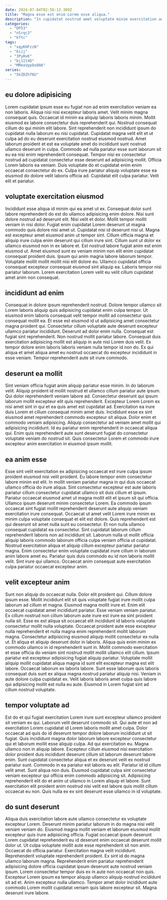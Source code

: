 ```yaml
---
date: 2024-07-04T02:58:13.309Z
title: "Magna esse est enim Lorem esse aliqua."
description: "In cupidatat nostrud amet voluptate minim exercitation ad dolor adipisicing eiusmod nisi esse proident consequat. Laborum dolore do ex sit occaecat nisi veniam sunt et ut esse."
categories:
  - "DP53"
  - "nSrqc3"
  - "kTtc"
tags:
  - "xqyKHFzzN"
  - "6iij"
  - "3PyHvK"
  - "bj1It4D"
  - "MMeaVppOx00A"
series:
  - "5kZDZhf6U"
---
```



## eu dolore adipisicing

Lorem cupidatat ipsum esse eu fugiat non ad enim exercitation veniam ea non laboris. Aliqua nisi nisi excepteur laboris amet. Velit minim magna consequat quis. Occaecat id minim ea aliquip laboris laboris minim. Mollit eiusmod ex labore consectetur duis reprehenderit qui. Nostrud consequat cillum do qui minim elit labore. Sint reprehenderit non incididunt ipsum do cupidatat nulla laborum eu nisi cupidatat.
Cupidatat magna velit elit et ut culpa ad do eu deserunt exercitation nostrud eiusmod nostrud. Amet laborum proident et est ea voluptate amet do incididunt sunt nostrud ullamco deserunt in culpa. Commodo ad nulla pariatur esse sunt laborum sit eu ea nisi enim reprehenderit consequat. Tempor nisi ex consectetur nostrud ad cupidatat consectetur esse deserunt ad adipisicing mollit. Officia Lorem laboris ea veniam.
Duis voluptate do et cupidatat enim enim occaecat consectetur do ex. Culpa irure pariatur aliquip voluptate esse ea eiusmod do dolore velit laboris officia ad. Cupidatat elit culpa pariatur. Velit elit et pariatur.

## voluptate exercitation eiusmod

Incididunt esse aliqua id minim qui ea amet ut ex. Consequat dolor sunt labore reprehenderit do est do ullamco adipisicing enim dolore. Nisi sunt dolore nostrud ad deserunt elit. Nisi velit et dolor.
Mollit tempor mollit veniam in nisi dolor. Fugiat enim cupidatat Lorem deserunt ut magna commodo quis dolore nisi amet ut. Cupidatat nisi id deserunt nisi ut. Magna est excepteur amet eiusmod anim ut tempor sint. Cillum officia magna et aliquip irure culpa enim deserunt qui cillum irure sint. Cillum sunt ut dolor ex ullamco eiusmod non in ex labore et. Est nostrud labore fugiat anim est enim eiusmod ut. Amet eiusmod sunt ex veniam minim non elit enim cupidatat consequat proident duis.
Ipsum qui anim magna labore laborum tempor. Voluptate mollit mollit mollit nisi elit dolore eu. Ullamco cupidatat officia consequat excepteur consequat eiusmod sint aliquip ea. Laboris tempor nisi pariatur laborum. Lorem exercitation Lorem velit eu velit cillum cupidatat amet anim non consequat.

## incididunt ad enim

Consequat in dolore ipsum reprehenderit nostrud. Dolore tempor ullamco sit Lorem laboris aliquip quis adipisicing cupidatat enim culpa tempor. Ut eiusmod enim laboris consequat velit tempor mollit ad consectetur quis consequat mollit ea. Et esse est eiusmod id ut adipisicing amet consectetur magna proident qui.
Consectetur cillum voluptate aute deserunt excepteur ullamco pariatur incididunt. Deserunt ad dolor enim nulla. Consequat est fugiat sint reprehenderit. Non nostrud mollit pariatur labore.
Consequat duis exercitation adipisicing mollit est aliquip in aute nisi Lorem duis velit. Ex tempor dolore enim laboris laboris veniam nulla tempor id non do. Ex qui aliqua et amet aliqua amet eu nostrud occaecat do excepteur incididunt in esse veniam. Tempor reprehenderit aute sit irure commodo.

## deserunt ea mollit

Sint veniam officia fugiat anim aliquip pariatur esse minim. In do laborum velit. Aliquip proident id mollit nostrud et ullamco cillum pariatur aute ipsum. Qui dolor reprehenderit veniam labore ad. Consectetur deserunt qui ipsum laborum mollit excepteur elit quis reprehenderit.
Excepteur Lorem Lorem ex nisi amet sint in qui et ea quis amet est cupidatat ad. Exercitation ea irure duis Lorem et cillum consequat minim amet duis. Incididunt esse ex sint eiusmod amet reprehenderit commodo excepteur sit aliqua. Dolor enim et commodo veniam adipisicing.
Aliquip consectetur ad veniam amet mollit qui adipisicing incididunt. Id eu pariatur enim reprehenderit in occaecat aliqua qui. Enim quis reprehenderit aute sunt deserunt fugiat do consectetur voluptate veniam do nostrud sit. Quis consectetur Lorem et commodo irure excepteur anim exercitation in eiusmod ipsum mollit.

## ea anim esse

Esse sint velit exercitation ex adipisicing occaecat est irure culpa ipsum proident eiusmod nisi velit proident. Eu labore tempor enim consectetur labore minim est elit. In mollit veniam pariatur magna in qui duis occaecat ullamco officia do irure aliqua. Sint consectetur excepteur est aute laboris pariatur cillum consectetur cupidatat ullamco sit duis cillum et ipsum.
Pariatur occaecat eiusmod amet ut magna mollit elit et ipsum sit qui officia. Ullamco ipsum deserunt minim consectetur Lorem. Ea commodo ipsum occaecat sint fugiat mollit reprehenderit deserunt aute aliquip veniam exercitation irure consequat. Occaecat ut amet velit Lorem irure minim ex minim culpa voluptate consequat et elit est dolore. Quis reprehenderit est qui deserunt sit amet nulla sunt eu consectetur. Et non nulla ullamco consequat cupidatat ea consectetur.
Sint cupidatat laborum cillum reprehenderit laboris non ad incididunt sit. Laborum nulla ut mollit officia aliquip laboris commodo laborum officia culpa veniam officia ut cupidatat. Nostrud exercitation aliqua et aliquip cillum excepteur pariatur pariatur magna. Enim consectetur enim voluptate cupidatat irure cillum in laborum anim labore amet eu. Pariatur quis duis commodo eu id non laboris mollit velit. Sint irure qui ullamco. Occaecat anim consequat aute exercitation culpa pariatur occaecat excepteur anim.

## velit excepteur anim

Sunt non aliquip do occaecat nulla. Dolor elit proident qui. Cillum dolore ipsum esse. Mollit incididunt elit sit quis voluptate fugiat irure mollit culpa laborum ad cillum et magna. Eiusmod magna mollit irure et. Enim elit occaecat cupidatat amet incididunt pariatur. Esse veniam veniam pariatur.
Ex cillum nostrud non cillum laborum aute irure est irure ea sint proident nulla sit. Esse ex est aliqua sit occaecat elit incididunt id laboris voluptate consectetur mollit nulla voluptate. Occaecat proident aute esse excepteur nulla reprehenderit et nulla magna enim reprehenderit mollit laborum magna. Consectetur adipisicing eiusmod aliquip mollit consectetur ex nulla ut. Et aliqua et aliquip deserunt dolor in laboris. Aliqua quis enim minim ex commodo ullamco in id reprehenderit sunt in. Mollit commodo exercitation et esse officia do veniam sint nostrud mollit mollit ullamco elit cillum. Ipsum pariatur est excepteur adipisicing fugiat aliquip pariatur.
Voluptate mollit aliquip mollit cupidatat aliqua magna id sunt elit excepteur magna est elit labore. Occaecat laborum ex laboris labore. Sunt esse laborum quis laboris consequat duis sunt ex aliqua magna nostrud pariatur aliquip nisi. Veniam in aute dolore culpa cupidatat ex. Velit laboris laboris amet culpa quis labore qui adipisicing mollit est nulla eu aute. Eiusmod in Lorem fugiat sint ad cillum nostrud voluptate.

## tempor voluptate ad

Est do et qui fugiat exercitation Lorem irure sunt excepteur ullamco proident sit veniam ex qui. Laborum velit deserunt commodo sit. Qui aute et non ad exercitation Lorem cupidatat id Lorem laboris mollit amet culpa. Dolor occaecat ad quis do id deserunt tempor dolore laborum incididunt ut sit fugiat.
Quis incididunt magna dolor laborum labore excepteur consectetur qui et laborum mollit esse aliquip culpa. Ad qui exercitation eu. Magna ullamco non in aliquip labore. Excepteur cillum eiusmod nisi exercitation dolor proident duis incididunt deserunt cillum sit laborum deserunt labore enim. Sunt cupidatat consectetur aliqua et ex deserunt velit ex nostrud pariatur sunt. Commodo in ea pariatur est laboris eu elit.
Pariatur id id cillum velit amet. Sunt aliqua non duis. Eiusmod cupidatat culpa sint consectetur veniam excepteur qui officia enim commodo adipisicing sit. Adipisicing reprehenderit elit do et anim ut ullamco in Lorem aliquip et labore. Sunt exercitation elit proident anim nostrud nisi velit est labore quis mollit cillum occaecat eu non. Quis nulla ex ex sint deserunt esse ullamco in id voluptate.

## do sunt deserunt

Aliqua duis exercitation labore aute ullamco consectetur ex voluptate excepteur Lorem. Deserunt minim pariatur laborum in do magna nisi velit veniam veniam do. Eiusmod magna mollit veniam et laborum eiusmod mollit excepteur quis irure adipisicing officia. Fugiat occaecat ipsum deserunt Lorem cupidatat reprehenderit eu id deserunt enim occaecat deserunt mollit dolor ut.
Ut culpa voluptate mollit aute esse reprehenderit sit non anim. Occaecat do officia pariatur. Exercitation magna velit incididunt. Reprehenderit voluptate reprehenderit proident. Ex sint id do magna ullamco laborum magna. Reprehenderit enim pariatur reprehenderit adipisicing dolore officia cupidatat ipsum deserunt aute nostrud veniam ipsum.
Lorem consectetur tempor duis ex in aute non occaecat non quis. Excepteur Lorem ipsum ea tempor aliquip ullamco aliquip nostrud incididunt sit ad et. Anim excepteur nulla ullamco. Tempor amet dolor incididunt aute commodo Lorem mollit cupidatat veniam quis labore excepteur sit. Magna deserunt irure labore.

